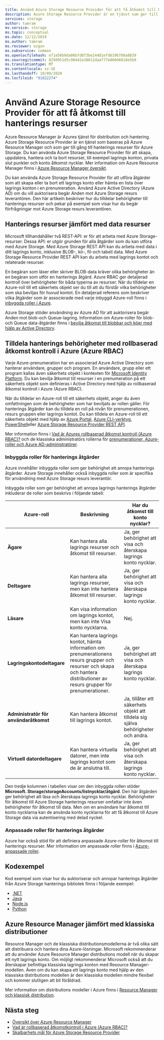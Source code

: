 ```yaml
---
title: Använd Azure Storage Resource Provider för att få åtkomst till hanterings resurser
description: Azure Storage Resource Provider är en tjänst som ger till gång till hanterings resurser för Azure Storage. Du kan använda Azure Storage Resource Provider för att skapa, uppdatera, hantera och ta bort resurser, till exempel lagrings konton, privata slut punkter och konto åtkomst nycklar.
services: storage
author: tamram
ms.service: storage
ms.topic: conceptual
ms.date: 12/12/2019
ms.author: tamram
ms.reviewer: ozgun
ms.subservice: common
ms.openlocfilehash: e71e56b9da06bfd8f3be24481efd619b788a8839
ms.sourcegitcommit: 829d951d5c90442a38012daaf77e86046018e5b9
ms.translationtype: MT
ms.contentlocale: sv-SE
ms.lasthandoff: 10/09/2020
ms.locfileid: "91822274"
---
```

# <a name="use-the-azure-storage-resource-provider-to-access-management-resources"></a>Använd Azure Storage Resource Provider för att få åtkomst till hanterings resurser

Azure Resource Manager är Azures tjänst för distribution och hantering. Azure Storage Resource Provider är en tjänst som baseras på Azure Resource Manager och som ger till gång till hanterings resurser för Azure Storage. Du kan använda Azure Storage Resource Provider för att skapa, uppdatera, hantera och ta bort resurser, till exempel lagrings konton, privata slut punkter och konto åtkomst nycklar. Mer information om Azure Resource Manager finns i [Azure Resource Manager översikt](/azure/azure-resource-manager/resource-group-overview).

Du kan använda Azure Storage Resource Provider för att utföra åtgärder som att skapa eller ta bort ett lagrings konto eller hämta en lista över lagrings konton i en prenumeration. Använd Azure Active Directory (Azure AD) om du vill auktorisera begär Anden mot Azure Storage resurs leverantören. Den här artikeln beskriver hur du tilldelar behörigheter till hanterings resurser och pekar på exempel som visar hur du begär förfrågningar mot Azure Storage resurs leverantören.

## <a name="management-resources-versus-data-resources"></a>Hanterings resurser jämfört med data resurser

Microsoft tillhandahåller två REST-API: er för att arbeta med Azure Storage-resurser. Dessa API: er utgör grunden för alla åtgärder som du kan utföra med Azure Storage. Med Azure Storage REST API kan du arbeta med data i ditt lagrings konto, inklusive BLOB-, kö-, fil-och tabell data. Med Azure Storage Resource Provider REST API kan du arbeta med lagrings kontot och relaterade resurser.

En begäran som läser eller skriver BLOB-data kräver olika behörigheter än en begäran som utför en hanterings åtgärd. Azure RBAC ger detaljerad kontroll över behörigheter för båda typerna av resurser. När du tilldelar en Azure-roll till ett säkerhets objekt ser du till att du förstår vilka behörigheter som ska beviljas för huvud kontot. En detaljerad referens som beskriver vilka åtgärder som är associerade med varje inbyggd Azure-roll finns i [inbyggda roller i Azure](../../role-based-access-control/built-in-roles.md).

Azure Storage stöder användning av Azure AD för att auktorisera begär Anden mot blob-och Queue-lagring. Information om Azure-roller för blob-och Queue data-åtgärder finns i [bevilja åtkomst till blobbar och köer med hjälp av Active Directory](storage-auth-aad.md).

## <a name="assign-management-permissions-with-azure-role-based-access-control-azure-rbac"></a>Tilldela hanterings behörigheter med rollbaserad åtkomst kontroll i Azure (Azure RBAC)

Varje Azure-prenumeration har en associerad Azure Active Directory som hanterar användare, grupper och program. En användare, grupp eller ett program kallas även säkerhets objekt i kontexten för [Microsoft Identity Platform](/azure/active-directory/develop/). Du kan bevilja åtkomst till resurser i en prenumeration på ett säkerhets objekt som definieras i Active Directory med hjälp av rollbaserad åtkomst kontroll i Azure (Azure RBAC).

När du tilldelar en Azure-roll till ett säkerhets objekt, anger du även omfattningen som de behörigheter som har beviljats av rollen gäller. För hanterings åtgärder kan du tilldela en roll på nivån för prenumerationen, resurs gruppen eller lagrings kontot. Du kan tilldela en Azure-roll till ett säkerhets objekt med hjälp av [Azure Portal](https://portal.azure.com/), [Azure CLI-verktyg](../../cli-install-nodejs.md), [PowerShell](/powershell/azure/)eller [Azure Storage Resource Provider REST API](/rest/api/storagerp).

Mer information finns i [Vad är Azures rollbaserad åtkomst kontroll (Azure RBAC)?](../../role-based-access-control/overview.md) och de klassiska administratörs rollerna för [prenumerationer, Azure-roller och Azure AD-administratörer](../../role-based-access-control/rbac-and-directory-admin-roles.md).

### <a name="built-in-roles-for-management-operations"></a>Inbyggda roller för hanterings åtgärder

Azure innehåller inbyggda roller som ger behörighet att anropa hanterings åtgärder. Azure Storage innehåller också inbyggda roller som är specifika för användning med Azure Storage resurs leverantör.

Inbyggda roller som ger behörighet att anropa lagrings hanterings åtgärder inkluderar de roller som beskrivs i följande tabell:

|    Azure-roll    |    Beskrivning    |    Har du åtkomst till konto nycklar?    |
|---------------------------------|------------------------------------------------------------------------------------------------------------------------------------------------------------------------|---------------------------------------------------------------------------------------|
| **Ägare** | Kan hantera alla lagrings resurser och åtkomst till resurser.  | Ja, ger behörighet att visa och återskapa lagrings konto nycklar. |
| **Deltagare**  | Kan hantera alla lagrings resurser, men kan inte hantera åtkomst till resurser. | Ja, ger behörighet att visa och återskapa lagrings konto nycklar. |
| **Läsare** | Kan visa information om lagrings kontot, men kan inte Visa konto nycklarna. | Nej. |
| **Lagringskontodeltagare** | Kan hantera lagrings kontot, hämta information om prenumerationens resurs grupper och resurser och skapa och hantera distributioner av resurs grupper för prenumerationer. | Ja, ger behörighet att visa och återskapa lagrings konto nycklar. |
| **Administratör för användaråtkomst** | Kan hantera åtkomst till lagrings kontot.   | Ja, tillåter ett säkerhets objekt att tilldela sig själva behörigheter och andra. |
| **Virtuell datordeltagare** | Kan hantera virtuella datorer, men inte lagrings kontot som de är anslutna till.   | Ja, ger behörighet att visa och återskapa lagrings konto nycklar. |

Den tredje kolumnen i tabellen visar om den inbyggda rollen stöder **Microsoft. Storage/storageAccounts/listnycklar/åtgärd**. Den här åtgärden ger behörighet att läsa och återskapa lagrings konto nycklar. Behörigheter för åtkomst till Azure Storage hanterings resurser omfattar inte även behörigheter för åtkomst till data. Men om en användare har åtkomst till konto nycklarna kan de använda konto nycklarna för att få åtkomst till Azure Storage data via autentisering med delad nyckel.

### <a name="custom-roles-for-management-operations"></a>Anpassade roller för hanterings åtgärder

Azure har också stöd för att definiera anpassade Azure-roller för åtkomst till hanterings resurser. Mer information om anpassade roller finns i [Azure-anpassade roller](../../role-based-access-control/custom-roles.md).

## <a name="code-samples"></a>Kodexempel

Kod exempel som visar hur du auktoriserar och anropar hanterings åtgärder från Azure Storage hanterings bibliotek finns i följande exempel:

- [.NET](https://github.com/Azure-Samples/storage-dotnet-resource-provider-getting-started)
- [Java](https://github.com/Azure-Samples/storage-java-manage-storage-accounts)
- [Node.js](https://github.com/Azure-Samples/storage-node-resource-provider-getting-started)
- [Python](https://github.com/Azure-Samples/storage-python-manage)

## <a name="azure-resource-manager-versus-classic-deployments"></a>Azure Resource Manager jämfört med klassiska distributioner

Resource Manager och de klassiska distributionsmodellerna är två olika sätt att distribuera och hantera dina Azure-lösningar. Microsoft rekommenderar att du använder Azure Resource Manager distributions modell när du skapar ett nytt lagrings konto. Om möjligt rekommenderar Microsoft också att du återskapar befintliga klassiska lagrings konton med Resource Manager-modellen. Även om du kan skapa ett lagrings konto med hjälp av den klassiska distributions modellen är den klassiska modellen mindre flexibel och kommer slutligen att bli föråldrad.

Mer information om distributions modeller i Azure finns i [Resource Manager och klassisk distribution](../../azure-resource-manager/management/deployment-models.md).

## <a name="next-steps"></a>Nästa steg

- [Översikt över Azure Resource Manager](/azure/azure-resource-manager/resource-group-overview)
- [Vad är rollbaserad åtkomstkontroll i Azure (Azure RBAC)?](../../role-based-access-control/overview.md)
- [Skalbarhets mål för Azure Storage Resource Provider](scalability-targets-resource-provider.md)

